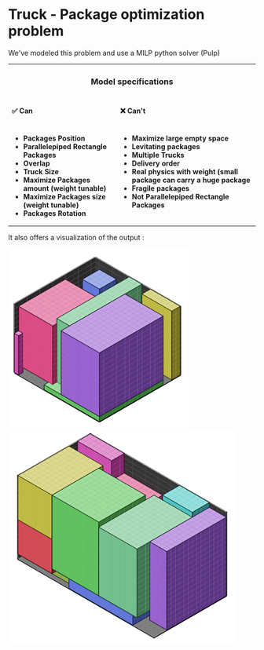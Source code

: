 # Truck - Package optimization problem

We've modeled this problem and use a MILP python solver (Pulp)

<table>
  <tr>
    <td colspan="2" style="text-align: center;"><h3>Model specifications</h3></td>
  </tr>
  <tr>
    <td><h4>✅ Can</h4></td>
    <td><h4>❌ Can't</h4></td>
  </tr>
  <tr>
    <td valign="top">
      <ul>
        <b><li>Packages Position</li>
        <li>Parallelepiped Rectangle Packages</li>
        <li>Overlap</li>
        <li>Truck Size</li>
        <li>Maximize Packages amount (weight tunable)</li>
        <li>Maximize Packages size (weight tunable)</li>
        <li>Packages Rotation</li></b>
      </ul>
    </td>
    <td valign="top">
      <ul>
        <b><li>Maximize large empty space</li>
        <li>Levitating packages</li>
        <li>Multiple Trucks</li>
        <li>Delivery order</li>
        <li>Real physics with weight (small package can carry a huge package</li>
        <li>Fragile packages</li>
        <li>Not Parallelepiped Rectangle Packages</li></b>
      </ul>
    </td>
  </tr>
</table>

It also offers a visualization of the output :

<img src="./exemple_1.png"/>
<img src="./exemple_2.png"/>